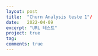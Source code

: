 ```yaml
---
layout: post
title:  "Churn Analysis teste 1"/
date:   2022-04-09
excerpt: "URL 테스트"
project: true
tag:
comments: true
---
```

